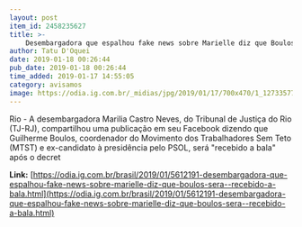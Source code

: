 ```yaml
---
layout: post
item_id: 2458235627
title: >-
    Desembargadora que espalhou fake news sobre Marielle diz que Boulos será 'recebido a bala'
author: Tatu D'Oquei
date: 2019-01-18 00:26:44
pub_date: 2019-01-18 00:26:44
time_added: 2019-01-17 14:55:05
category: avisamos
image: https://odia.ig.com.br/_midias/jpg/2019/01/17/700x470/1_12733577_10207375793264873_2968399655813103165_n-9346286.jpg
---
```


Rio - A desembargadora Marilia Castro Neves, do Tribunal de Justiça do Rio (TJ-RJ), compartilhou uma publicação em seu Facebook dizendo que Guilherme Boulos, coordenador do Movimento dos Trabalhadores Sem Teto (MTST) e ex-candidato à presidência pelo PSOL, será "recebido a bala" após o decret

**Link:** [https://odia.ig.com.br/brasil/2019/01/5612191-desembargadora-que-espalhou-fake-news-sobre-marielle-diz-que-boulos-sera--recebido-a-bala.html](https://odia.ig.com.br/brasil/2019/01/5612191-desembargadora-que-espalhou-fake-news-sobre-marielle-diz-que-boulos-sera--recebido-a-bala.html)

